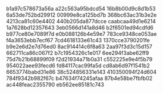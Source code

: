 b1a97c578673a56a
a22c563a95bdcd54
16b8b00d9c8d1b53
6a53de752bd29912
00999e8ca125bd7b
368bc63ac31b3e2e
4213ca81c60e4402
440b205da877dcce
caabcaa49d1e6214
1a7628bd12357643
3eb0566d141a8d46
b2f6501ed94cdfd6
b977ce80e7089f7d
e0b088126b4e59e7
783ce9348ce053ae
f4a3653ebb7ecf67
7cd4618133e61c43
1370cce3790201fe
b9e2e6d2e7d76ed0
8ac914414c6f8a63
2aa97f3d3c15d157
662711ca86c067f2
b7c1954326c1e017
6ee294f3abe62ff9
75d7b21b68899f09
f2d21934a71b0a31
c552225e9e4f5b79
954022aee93fecd6
fd84117cac99fa5d
cd8ab6d97f1541b2
6653774babd31e86
38c524856331e143
410350094f24d604
784f9342b982f67c
b47634f74245afaa
87b4e58be7fbfb02
ac448feac2355790
eb562ee85181c743
